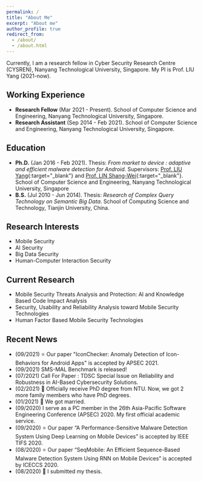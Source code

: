 ```yaml
---
permalink: /
title: "About Me"
excerpt: "About me"
author_profile: true
redirect_from: 
  - /about/
  - /about.html
---
```


Currently, I am a research fellow in Cyber Security Research Centre (CYSREN), Nanyang Technological University, Singapore. My PI is Prof. LIU Yang (2021-now).

## Working Experience
* **Research Fellow** (Mar 2021 - Present).
  School of Computer Science and Engineering, Nanyang Technological University, Singapore.
* **Research Assistant** (Sep 2014 - Feb 2021).
  School of Computer Science and Engineering, Nanyang Technological University, Singapore.

## Education
* **Ph.D.** (Jan 2016 - Feb 2021).
  Thesis: _From market to device : adaptive and efficient malware detection for Android_.
  Supervisors: [Prof. LIU Yang](https://personal.ntu.edu.sg/yangliu/){:target="_blank"} and [Prof. LIN Shang-Wei](https://dr.ntu.edu.sg/cris/rp/rp00861){:target="_blank"}.
  School of Computer Science and Engineering, Nanyang Technological University, Singapore
* **B.S.** (Jul 2010 - Jun 2014).
  Thesis: _Research of Complex Query Technology on Semantic Big Data_.
  School of Computing Science and Technology, Tianjin University, China.

## Research Interests
  * Mobile Security
  * AI Security
  * Big Data Security
  * Human-Computer Interaction Security

## Current Research
  * Mobile Security Threats Analysis and Protection: AI and Knowledge Based Code Impact Analysis
  * Security, Usability and Reliability Analysis toward Mobile Security Technologies
  * Human Factor Based Mobile Security Technologies

## Recent News
  * (09/2021) :star: Our paper "IconChecker: Anomaly Detection of Icon-Behaviors for Android Apps" is accepted by APSEC 2021.
  * (09/2021) SMS-MAL Benchmark is released!
  * (07/2021) Call For Paper : TDSC Special Issue on Reliability and Robustness in AI-Based Cybersecurity Solutions.
  * (02/2021) :clap: Officially receive PhD degree from NTU. Now, we got 2 more family members who have PhD degrees.
  * (01/2021) :couple_with_heart: We got married.
  * (09/2020) I serve as a PC member in the 26th Asia-Pacific Software Engineering Conference (APSEC) 2020. My first official academic service.
  * (09/2020) :star: Our paper “A Performance-Sensitive Malware Detection System Using Deep Learning on Mobile Devices” is accepted by IEEE TIFS 2020.
  * (08/2020) :star: Our paper “SeqMobile: An Efficient Sequence-Based Malware Detection System Using RNN on Mobile Devices” is accepted by ICECCS 2020.
  * (08/2020) :clap: I submitted my thesis.